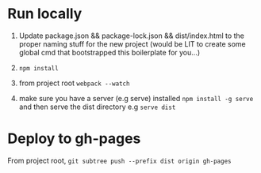 # Run locally

1. Update package.json && package-lock.json && dist/index.html to the proper naming stuff for the new project (would be LIT to create some global cmd that bootstrapped this boilerplate for you...)

2. `npm install`

3. from project root `webpack --watch`

4. make sure you have a server (e.g serve) installed `npm install -g serve` and then serve the dist directory e.g `serve dist`

# Deploy to gh-pages

From project root, `git subtree push --prefix dist origin gh-pages`
